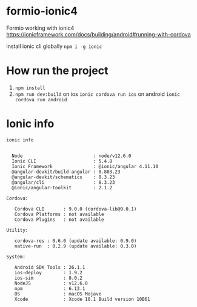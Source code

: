 # formio-ionic4
Formio working with ionic4
https://ionicframework.com/docs/building/android#running-with-cordova

install ionic cli globally
```npm i -g ionic```

# How run the project
1. ```npm install```
2. ```npm run dev:build```
on ios
```ionic cordova run ios```
on android
```ionic cordova run android```


# Ionic info
```ionic info```

```Ionic:

  Node                          : node/v12.6.0
  Ionic CLI                     : 5.4.8
  Ionic Framework               : @ionic/angular 4.11.10
  @angular-devkit/build-angular : 0.803.23
  @angular-devkit/schematics    : 8.3.23
  @angular/cli                  : 8.3.23
  @ionic/angular-toolkit        : 2.1.2

Cordova:

   Cordova CLI       : 9.0.0 (cordova-lib@9.0.1)
   Cordova Platforms : not available
   Cordova Plugins   : not available

Utility:

   cordova-res : 0.6.0 (update available: 0.9.0)
   native-run  : 0.2.9 (update available: 0.3.0)

System:

   Android SDK Tools : 26.1.1
   ios-deploy        : 1.9.2
   ios-sim           : 8.0.2
   NodeJS            : v12.6.0
   npm               : 6.13.1
   OS                : macOS Mojave
   Xcode             : Xcode 10.1 Build version 10B61

```
